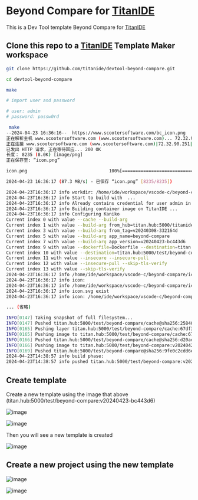 # Beyond Compare for [TitanIDE](https://www.cloudtogo.cn/product-TitanIDE)

This is a Dev Tool template Beyond Compare for [TitanIDE](https://www.cloudtogo.cn/product-TitanIDE)

## Clone this repo to a [TitanIDE](https://www.cloudtogo.cn/product-TitanIDE) Template Maker workspace

```bash
git clone https://github.com/titanide/devtool-beyond-compare.git

cd devtool-beyond-compare

make

# import user and password

# user: admin
# password: passw0rd

```

```bash
 make
--2024-04-23 16:36:16--  https://www.scootersoftware.com/bc_icon.png
正在解析主机 www.scootersoftware.com (www.scootersoftware.com)... 72.32.90.251
正在连接 www.scootersoftware.com (www.scootersoftware.com)|72.32.90.251|:443... 已连接。
已发出 HTTP 请求，正在等待回应... 200 OK
长度： 8235 (8.0K) [image/png]
正在保存至: “icon.png”

icon.png                               100%[===========================================================================>]   8.04K  --.-KB/s    用时 0s    

2024-04-23 16:36:17 (87.3 MB/s) - 已保存 “icon.png” [8235/8235])

2024-04-23T16:36:17 info workdir: /home/ide/workspace/vscode-c/beyond-compare
2024-04-23T16:36:17 info Start to build with  ...
2024-04-23T16:36:17 info Already contains credential for user admin in titan.hub:5000, if you want to update it, pleas input with force argument, e.g. make login force=true 
2024-04-23T16:36:17 info Building container image on TitanIDE ...
2024-04-23T16:36:17 info Configuring Kaniko
Current index 0 with value --cache --build-arg
Current index 1 with value --build-arg from_hub=titan.hub:5000/titanide
Current index 3 with value --build-arg from_tag=v20240308-332164d
Current index 5 with value --build-arg app_name=beyond-compare
Current index 7 with value --build-arg app_version=v20240423-bc443d6
Current index 9 with value --dockerfile=Dockerfile --destination=titan.hub:5000/test/beyond-compare:v20240423-bc443d6
Current index 10 with value --destination=titan.hub:5000/test/beyond-compare:v20240423-bc443d6 --insecure
Current index 11 with value --insecure --insecure-pull
Current index 12 with value --insecure-pull --skip-tls-verify
Current index 13 with value --skip-tls-verify 
2024-04-23T16:36:17 info /home/ide/workspace/vscode-c/beyond-compare/icon.svg
2024-04-23T16:36:17 info icon: 
2024-04-23T16:36:17 info /home/ide/workspace/vscode-c/beyond-compare/icon.png
2024-04-23T16:36:17 info icon.svg exist
2024-04-23T16:36:17 info icon: /home/ide/workspace/vscode-c/beyond-compare/icon.png

... (省略)

INFO[0147] Taking snapshot of full filesystem...        
INFO[0147] Pushed titan.hub:5000/test/beyond-compare/cache@sha256:258407cd32c7c3b1b8d49dda0b57ea9888f85b76228866a3442aee35845bcb2f 
INFO[0165] Pushing layer titan.hub:5000/test/beyond-compare/cache:67df3bb35d4497f86e07370e2870f8d27a663e2dc8c65762198e91228e5f1d5d to cache now 
INFO[0165] Pushing image to titan.hub:5000/test/beyond-compare/cache:67df3bb35d4497f86e07370e2870f8d27a663e2dc8c65762198e91228e5f1d5d 
INFO[0166] Pushed titan.hub:5000/test/beyond-compare/cache@sha256:d20ad4ceac3a13432cfef89eff5687da4ff8a9971b726a0f2d9e94244609d063 
INFO[0166] Pushing image to titan.hub:5000/test/beyond-compare:v20240423-bc443d6 
INFO[0169] Pushed titan.hub:5000/test/beyond-compare@sha256:9fe0c2cdd6e0c3bba5c1da1313106498aa4d07388b43440df894dd16a22113c5 
2024-04-23T14:38:57 info build phase: 
2024-04-23T14:38:57 info pushed titan.hub:5000/test/beyond-compare:v20240423-bc443d6
```

## Create template

Create a new template using the image that above (titan.hub:5000/test/beyond-compare:v20240423-bc443d6)

![image](https://github.com/titanide/devtool-beyond-compare/assets/6748475/0212cf6f-9b6b-46e6-acd2-dc31226278b4)

![image](https://github.com/titanide/devtool-beyond-compare/assets/6748475/9ced7694-a1ce-46aa-9e7c-e39bcc27ff35)


Then you will see a new template is created

![image](https://github.com/titanide/devtool-beyond-compare/assets/6748475/9532200f-471e-4b9e-8830-5c509065bb61)

## Create a new project using the new template

![image](https://github.com/titanide/devtool-beyond-compare/assets/6748475/1ef4a35c-ab9c-4bc2-b0ff-257361e8880b)

![image](https://github.com/titanide/devtool-beyond-compare/assets/6748475/889c5531-5d87-49ae-9fab-4c7fc3646694)


